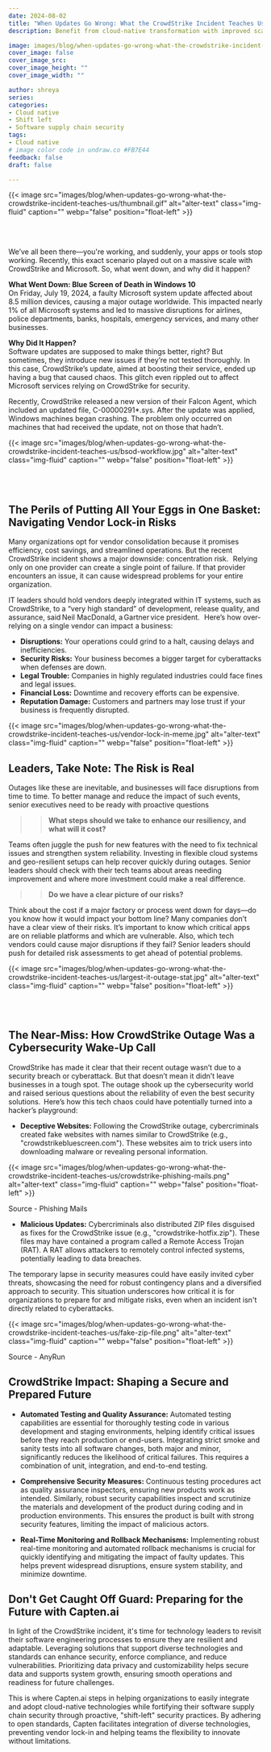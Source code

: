 ```yaml
---
date: 2024-08-02
title: "When Updates Go Wrong: What the CrowdStrike Incident Teaches Us"
description: Benefit from cloud-native transformation with improved scalability, flexibility, cost savings, and integration. Simplify adoption with Compage, an auto-code generator. 

image: images/blog/when-updates-go-wrong-what-the-crowdstrike-incident-teaches-us/banner.png
cover_image: false
cover_image_src: 
cover_image_height: ""
cover_image_width: ""

author: shreya
series: 
categories:
- Cloud native
- Shift left
- Software supply chain security
tags:
- Cloud native
# image color code in undraw.co #FB7E44 
feedback: false
draft: false

---
```


{{< image src="images/blog/when-updates-go-wrong-what-the-crowdstrike-incident-teaches-us/thumbnail.gif" alt="alter-text"  class="img-fluid" caption="" webp="false" position="float-left" >}}

</br> </br>

We’ve all been there—you're working, and suddenly, your apps or tools stop working. Recently, this exact scenario played out on a massive scale with CrowdStrike and Microsoft. So, what went down, and why did it happen?   

**What Went Down: Blue Screen of Death in Windows 10**
</br> 
On Friday, July 19, 2024, a faulty Microsoft system update affected about 8.5 million devices, causing a major outage worldwide. This impacted nearly 1% of all Microsoft systems and led to massive disruptions for airlines, police departments, banks, hospitals, emergency services, and many other businesses.  

**Why Did It Happen?**  
</br>
Software updates are supposed to make things better, right? But sometimes, they introduce new issues if they’re not tested thoroughly. In this case, CrowdStrike’s update, aimed at boosting their service, ended up having a bug that caused chaos. This glitch even rippled out to affect Microsoft services relying on CrowdStrike for security.  

Recently, CrowdStrike released a new version of their Falcon Agent, which included an updated file, C-00000291*.sys. After the update was applied, Windows machines began crashing. The problem only occurred on machines that had received the update, not on those that hadn’t. 

{{< image src="images/blog/when-updates-go-wrong-what-the-crowdstrike-incident-teaches-us/bsod-workflow.jpg" alt="alter-text" class="img-fluid" caption="" webp="false" position="float-left" >}}

</br> </br>

## The Perils of Putting All Your Eggs in One Basket: Navigating Vendor Lock-in Risks    
Many organizations opt for vendor consolidation because it promises efficiency, cost savings, and streamlined operations. But the recent CrowdStrike incident shows a major downside: concentration risk.   
Relying only on one provider can create a single point of failure. If that provider encounters an issue, it can cause widespread problems for your entire organization.

IT leaders should hold vendors deeply integrated within IT systems, such as CrowdStrike, to a “very high standard” of development, release quality, and assurance, said Neil MacDonald, a Gartner vice president.   
Here’s how over-relying on a single vendor can impact a business:   

- **Disruptions:** Your operations could grind to a halt, causing delays and inefficiencies.  
- **Security Risks:** Your business becomes a bigger target for cyberattacks when defenses are down.  
- **Legal Trouble:** Companies in highly regulated industries could face fines and legal issues.  
- **Financial Loss:** Downtime and recovery efforts can be expensive.  
- **Reputation Damage:** Customers and partners may lose trust if your business is frequently disrupted.

{{< image src="images/blog/when-updates-go-wrong-what-the-crowdstrike-incident-teaches-us/vendor-lock-in-meme.jpg" alt="alter-text" class="img-fluid" caption="" webp="false" position="float-left" >}}  

## Leaders, Take Note: The Risk is Real

Outages like these are inevitable, and businesses will face disruptions from time to time. To better manage and reduce the impact of such events, senior executives need to be ready with proactive questions 

>> **What steps should we take to enhance our resiliency, and what will it cost?**   

Teams often juggle the push for new features with the need to fix technical issues and strengthen system reliability. Investing in flexible cloud systems and geo-resilient setups can help recover quickly during outages. Senior leaders should check with their tech teams about areas needing improvement and where more investment could make a real difference.  

>> **Do we have a clear picture of our risks?**  

Think about the cost if a major factory or process went down for days—do you know how it would impact your bottom line? Many companies don’t have a clear view of their risks. It’s important to know which critical apps are on reliable platforms and which are vulnerable. Also, which tech vendors could cause major disruptions if they fail? Senior leaders should push for detailed risk assessments to get ahead of potential problems.  

{{< image src="images/blog/when-updates-go-wrong-what-the-crowdstrike-incident-teaches-us/largest-it-outage-stat.jpg" alt="alter-text" class="img-fluid" caption="" webp="false" position="float-left" >}}

</br> </br>
## The Near-Miss: How CrowdStrike Outage Was a Cybersecurity Wake-Up Call  

CrowdStrike has made it clear that their recent outage wasn’t due to a security breach or cyberattack. But that doesn’t mean it didn’t leave businesses in a tough spot. The outage shook up the cybersecurity world and raised serious questions about the reliability of even the best security solutions.  
Here’s how this tech chaos could have potentially turned into a hacker’s playground:
  
- **Deceptive Websites:** Following the CrowdStrike outage, cybercriminals created fake websites with names similar to CrowdStrike (e.g., "crowdstrikebluescreen.com"). These websites aim to trick users into downloading malware or revealing personal information.

{{< image src="images/blog/when-updates-go-wrong-what-the-crowdstrike-incident-teaches-us/crowdstrike-phishing-mails.png" alt="alter-text" class="img-fluid" caption="" webp="false" position="float-left" >}}

Source - Phishing Mails

- **Malicious Updates:** Cybercriminals also distributed ZIP files disguised as fixes for the CrowdStrike issue (e.g., "crowdstrike-hotfix.zip"). These files may have contained a program called a Remote Access Trojan (RAT). A RAT allows attackers to remotely control infected systems, potentially leading to data breaches.  

The temporary lapse in security measures could have easily invited cyber threats, showcasing the need for robust contingency plans and a diversified approach to security. This situation underscores how critical it is for organizations to prepare for and mitigate risks, even when an incident isn't directly related to cyberattacks.  

{{< image src="images/blog/when-updates-go-wrong-what-the-crowdstrike-incident-teaches-us/fake-zip-file.png" alt="alter-text" class="img-fluid" caption="" webp="false" position="float-left" >}}

Source - AnyRun

## CrowdStrike Impact: Shaping a Secure and Prepared Future 

- **Automated Testing and Quality Assurance:** Automated testing capabilities are essential for thoroughly testing code in various development and staging environments, helping identify critical issues before they reach production or end-users. Integrating strict smoke and sanity tests into all software changes, both major and minor, significantly reduces the likelihood of critical failures. This requires a combination of unit, integration, and end-to-end testing. 

- **Comprehensive Security Measures:** Continuous testing procedures act as quality assurance inspectors, ensuring new products work as intended. Similarly, robust security capabilities inspect and scrutinize the materials and development of the product during coding and in production environments. This ensures the product is built with strong security features, limiting the impact of malicious actors. 

- **Real-Time Monitoring and Rollback Mechanisms:** Implementing robust real-time monitoring and automated rollback mechanisms is crucial for quickly identifying and mitigating the impact of faulty updates. This helps prevent widespread disruptions, ensure system stability, and minimize downtime. 

## Don't Get Caught Off Guard: Preparing for the Future with Capten.ai  

In light of the CrowdStrike incident, it's time for technology leaders to revisit their software engineering processes to ensure they are resilient and adaptable. Leveraging solutions that support diverse technologies and standards can enhance security, enforce compliance, and reduce vulnerabilities. Prioritizing data privacy and customizability helps secure data and supports system growth, ensuring smooth operations and readiness for future challenges. 

This is where Capten.ai steps in helping organizations to easily integrate and adopt cloud-native technologies while fortifying their software supply chain security through proactive, "shift-left" security practices. By adhering to open standards, Capten facilitates integration of diverse technologies, preventing vendor lock-in and helping teams the flexibility to innovate without limitations. 
